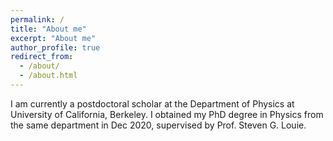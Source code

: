 ```yaml
---
permalink: /
title: "About me"
excerpt: "About me"
author_profile: true
redirect_from: 
  - /about/
  - /about.html
---
```


I am currently a postdoctoral scholar at the Department of Physics at University of California, Berkeley. I obtained my PhD degree in Physics from the same department in Dec 2020, supervised by Prof. Steven G. Louie.
